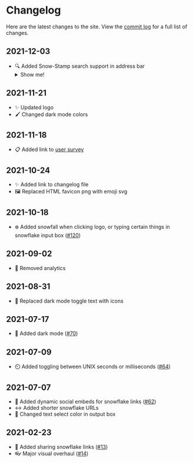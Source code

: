 # Changelog

Here are the latest changes to the site. View the [commit log](https://github.com/vegeta897/snow-stamp/commits/main) for a full list of changes.

## 2021-12-03

- 🔍 Added Snow-Stamp search support in address bar <details><summary>Show me!</summary>![Searching Snow-Stamp in address bar](assets/snow-search.gif?raw=true)</details>

## 2021-11-21

- ✨ Updated logo
- 🖌️ Changed dark mode colors

## 2021-11-18

- 📋 Added link to [user survey](https://forms.gle/6QZgX1mZQNwZsaJP7)

## 2021-10-24

- ✨ Added link to changelog file
- 🖼️ Replaced HTML favicon png with emoji svg

## 2021-10-18

- ❄️ Added snowfall when clicking logo, or typing certain things in snowflake input box ([#120](https://github.com/vegeta897/snow-stamp/issues/120))

## 2021-09-02

- 🙈 Removed analytics

## 2021-08-31

- 🌙 Replaced dark mode toggle text with icons

## 2021-07-17

- 🌃 Added dark mode ([#70](https://github.com/vegeta897/snow-stamp/pull/70))

## 2021-07-09

- ⏲️ Added toggling between UNIX seconds or milliseconds ([#64](https://github.com/vegeta897/snow-stamp/pull/64))

## 2021-07-07

- 🔗 Added dynamic social embeds for snowflake links ([#62](https://github.com/vegeta897/snow-stamp/pull/62))
- ↔️ Added shorter snowflake URLs
- 🎨 Changed text select color in output box

## 2021-02-23

- 🔗 Added sharing snowflake links ([#13](https://github.com/vegeta897/snow-stamp/pull/13))
- 👓 Major visual overhaul ([#14](https://github.com/vegeta897/snow-stamp/pull/14))

